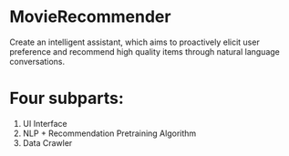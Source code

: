 # MovieRecommender

Create an intelligent assistant, which aims to proactively elicit user preference
and recommend high quality items through natural language conversations. 

# Four subparts:

1. UI Interface
2. NLP + Recommendation Pretraining Algorithm
3. Data Crawler
